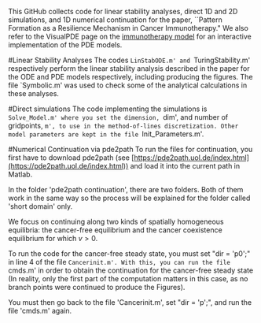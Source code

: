 This GitHub collects code for linear stability analyses, direct 1D and 2D simulations, and 1D numerical continuation for the paper, ``Pattern Formation as a Resilience Mechanism in Cancer Immunotherapy." We also refer to the VisualPDE page on the [immunotherapy model](https://visualpde.com/mathematical-biology/immunotherapy-model) for an interactive implementation of the PDE models.

#Linear Stability Analyses
The codes `LinStabODE.m' and `TuringStability.m' respectively perform the linear stability analysis described in the paper for the ODE and PDE models respectively, including producing the figures. The file `Symbolic.m' was used to check some of the analytical calculations in these analyses.

#Direct simulations
The code implementing the simulations is `Solve_Model.m' where you set the dimension, `dim', and number of gridpoints, `m', to use in the method-of-lines discretization. Other model parameters are kept in the file `Init_Parameters.m'.

#Numerical Continuation via pde2path
To run the files for continuation, you first have to download pde2path (see [https://pde2path.uol.de/index.html](https://pde2path.uol.de/index.html)) and load it into the current path in Matlab.

In the folder 'pde2path continuation', there are two folders. Both of them work in the same way so the process will be explained for the folder called 'short domain' only.

We focus on continuing along two kinds of spatially homogeneous equilibria: the cancer-free equilibrium and the cancer coexistence equilibrium for which $v > 0$.

To run the code for the cancer-free steady state, you must set "dir = 'p0';" in line 4 of the file `Cancerinit.m'. With this, you can run the file `cmds.m' in order to obtain the continuation for the cancer-free steady state (In reality, only the first part of the computation matters in this case, as no branch points were continued to produce the Figures).

You must then go back to the file 'Cancerinit.m', set "dir = 'p';", and run the file 'cmds.m' again.

